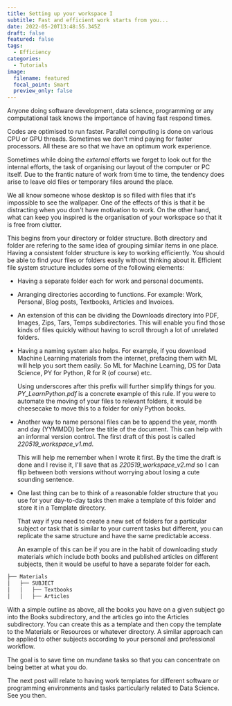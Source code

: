 ```yaml
---
title: Setting up your workspace I
subtitle: Fast and efficient work starts from you...
date: 2022-05-20T13:48:55.345Z
draft: false
featured: false
tags:
  - Efficiency
categories:
  - Tutorials
image:
  filename: featured
  focal_point: Smart
  preview_only: false
---
```

Anyone doing software development, data science, programming or any computational task knows the importance of having fast respond times.

Codes are optimised to run faster. Parallel computing is done on various CPU or GPU threads. Sometimes we don't mind paying for faster processors. All these are so that we have an optimum work experience.

Sometimes while doing the _external_ efforts we forget to look out for the internal efforts, the task of organising our layout of the computer or PC itself. Due to the frantic nature of work from time to time, the tendency does arise to leave old files or temporary files around the place. 

We all know someone whose desktop is so filled with files that it's impossible to see the wallpaper. One of the effects of this is that it be distracting when you don't have motivation to work. On the other hand, what can keep you inspired is the organisation of your workspace so that it is free from clutter.

This begins from your directory or folder structure. Both directory and folder are refering to the same idea of grouping similar items in one place. Having a consistent folder structure is key to working efficiently. You should be able to find your files or folders easily without thinking about it. Efficient file system structure includes some of the following elements:

* Having a separate folder each for work and personal documents.
* Arranging directories according to functions. For example: Work, Personal, Blog posts, Textbooks, Articles and Invoices.
* An extension of this can be dividing the Downloads directory into PDF, Images, Zips, Tars, Temps subdirectories. This will enable you find those kinds of files quickly without having to scroll through a lot of unrelated folders.
* Having a naming system also helps. For example, if you download Machine Learning materials from the internet, prefacing them with ML will help you sort them easily. So ML for Machine Learning, DS for Data Science, PY for Python, R for R (of course) etc. 

  Using underscores after this prefix will further simplify things for you. _PY_LearnPython.pdf_ is a concrete example of this rule. If you were to automate the moving of your files to relevant folders, it would be cheesecake to move this to a folder for only Python books.

* Another way to name personal files can be to append the year, month and day (YYMMDD) before the title of the document. This can help with an informal version control. The first draft of this post is called _220519_workspace_v1.md_. 


  This will help me remember when I wrote it first. By the time the draft is done and I revise it, I'll save that as _220519_workspace_v2.md_ so I can flip between both versions without worrying about losing a cute sounding sentence.


* One last thing can be to think of a reasonable folder structure that you use for your day-to-day tasks then make a template of this folder and store it in a Template directory. 


  That way if you need to create a new set of folders for a particular subject or task that is similar to your current tasks but different, you can replicate the same structure and have the same predictable access. 

  An example of this can be if you are in the habit of downloading study materials which include both books and published articles on different subjects, then it would be useful to have a separate folder for each. 


```markdown
├── Materials
│   ├── SUBJECT
│   │   ├── Textbooks
│   │   ├── Articles
```


With a simple outline as above, all the books you have on a given subject go into the Books subdirectory, and the articles go into the Articles subdirectory. You can create this as a template and then copy the template to the Materials or Resources or whatever directory. A similar approach can be applied to other subjects according to your personal and professional workflow.

The goal is to save time on mundane tasks so that you can concentrate on being better at what you do.

The next post will relate to having work templates for different software or programming environments and tasks particularly related to Data Science. See you then.





